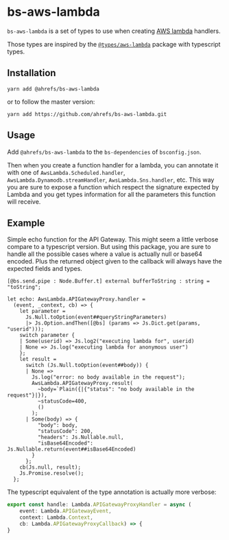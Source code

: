 # bs-aws-lambda

`bs-aws-lambda` is a set of types to use when creating [AWS
lambda](http://docs.aws.amazon.com/lambda) handlers.

Those types are inspired by the
[`@types/aws-lambda`](https://www.npmjs.com/package/@types/aws-lambda)
package with typescript types.

## Installation

```
yarn add @ahrefs/bs-aws-lambda
```

or to follow the master version:

```
yarn add https://github.com/ahrefs/bs-aws-lambda.git
```

## Usage

Add `@ahrefs/bs-aws-lambda` to the `bs-dependencies` of `bsconfig.json`.

Then when you create a function handler for a lambda, you can annotate
it with one of `AwsLambda.Scheduled.handler`,
`AwsLambda.Dynamodb.streamHandler`, `AwsLambda.Sns.handler`, etc. This
way you are sure to expose a function which respect the signature
expected by Lambda and you get types information for all the
parameters this function will receive.

## Example

Simple echo function for the API Gateway. This might seem a little
verbose compare to a typescript version. But using this package, you
are sure to handle all the possible cases where a value is actually
null or base64 encoded. Plus the returned object given to the callback
will always have the expected fields and types.

```reason
[@bs.send.pipe : Node.Buffer.t] external bufferToString : string = "toString";

let echo: AwsLambda.APIGatewayProxy.handler =
  (event, _context, cb) => {
    let parameter =
      Js.Null.toOption(event##queryStringParameters)
      |> Js.Option.andThen([@bs] (params => Js.Dict.get(params, "userid")));
    switch parameter {
    | Some(userid) => Js.log2("executing lambda for", userid)
    | None => Js.log("executing lambda for anonymous user")
    };
    let result =
      switch (Js.Null.toOption(event##body)) {
      | None =>
        Js.log("error: no body available in the request");
        AwsLambda.APIGatewayProxy.result(
          ~body=`Plain({|{"status": "no body available in the request"}|}),
          ~statusCode=400,
          ()
        );
      | Some(body) => {
          "body": body,
          "statusCode": 200,
          "headers": Js.Nullable.null,
          "isBase64Encoded": Js.Nullable.return(event##isBase64Encoded)
        }
      };
    cb(Js.null, result);
    Js.Promise.resolve();
  };
```

The typescript equivalent of the type annotation is actually more verbose:

```typescript
export const handle: Lambda.APIGatewayProxyHandler = async (
    event: Lambda.APIGatewayEvent,
    context: Lambda.Context,
    cb: Lambda.APIGatewayProxyCallback) => {
}
```
